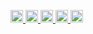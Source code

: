 <p align="left">
  <a href="https://github.com/Keichan15">
    <img height="20" src="https://komarev.com/ghpvc/?username=RUSSi28" />
  </a>
  <a href="https://github.com/Keichan15">
    <img height="20" src="https://img.shields.io/github/followers/RUSSi28?label=follow&logo=github&style=flat" />
  </a>
  <a href="http://qiita.com/Keichan_15">
    <img height="20" src="https://qiita-badge.apiapi.app/s/RUSSi28/posts.svg" />
  </a>
  <a href="http://qiita.com/Keichan_15">
    <img height="20" src="https://qiita-badge.apiapi.app/s/RUSSi28/contributions.svg" />
  </a>
  <a href="https://zenn.dev/keichan_15">
    <img height="20" src="https://badgen.org/img/zenn/RUSSi28/articles?style=plastic" />
  </a>
</p>

